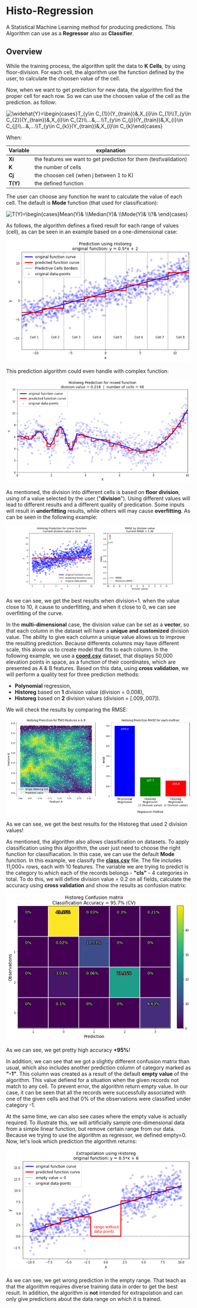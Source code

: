 # Histo-Regression
A Statistical Machine Learning method for producing predictions. This Algorithm can use as a **Regressor** also as **Classifier**.

## Overview
While the training process, the algorithm split the data to **K Cells**, by using floor-division. For each cell, the algorithm use the function defined by the user, to calculate the choosen value of the cell. 

Now, when we want to get prediction for new data, the algorithm find the proper cell for each row. So we can use the choosen value of the cell as the prediction. as follow:

<img src="https://latex.codecogs.com/svg.image?&space;\widehat{Y_{i}}=\begin{cases}T_{y\in&space;C_{1}}(Y_{train})&,X_{i}\in&space;C_{1}\\T_{y\in&space;C_{2}}(Y_{train})&,X_{i}\in&space;C_{2}\\...&,...\\T_{y\in&space;C_{j}}(Y_{train})&,X_{i}\in&space;C_{j}\\...&,...\\T_{y\in&space;C_{k}}(Y_{train})&,X_{i}\in&space;C_{k}\end{cases}&space;" title=" \widehat{Y}=\begin{cases}T_{y\in C_{1}}(Y_{train})&,X_{i}\in C_{1}\\T_{y\in C_{2}}(Y_{train})&,X_{i}\in C_{2}\\...&,...\\T_{y\in C_{j}}(Y_{train})&,X_{i}\in C_{j}\\...&,...\\T_{y\in C_{k}}(Y_{train})&,X_{i}\in C_{k}\end{cases} " />

When:

| Variable  | explanation                                                        |
| --------- | ------------------------------------------------------------------ |
|  **Xi**   | the features we want to get prediction for them (test\validation)  |
| **K**     | the number of cells                                                |
| **Cj**    | the choosen cell (when j between 1 to K)                           |
| **T(Y)**  | the defined function                                               |


The user can choose any function he want to calculate the value of each cell. The default is **Mode** function (that used for classification):

<img src="https://latex.codecogs.com/svg.image?T(Y)=\begin{cases}Mean(Y)&&space;\\Median(Y)&&space;\\Mode(Y)&&space;\\?&&space;\end{cases}&space;" title="T(Y)=\begin{cases}Mean(Y)& \\Median(Y)& \\Mode(Y)& \\?& \end{cases} " />

As follows, the algorithm defines a fixed result for each range of values (cell), as can be seen in an example based on a one-dimensional case:

![1d](https://github.com/EtzionR/Histo-Regression/blob/main/pictures/linear_case.png)

This prediction algorithm could even handle with complex function:

![mixed](https://github.com/EtzionR/Histo-Regression/blob/main/pictures/mixed_.png)

As mentioned, the division into different cells is based on **floor division**, using of a value selected by the user ("**division**"). Using different values will lead to different results and a different quality of predication. Some inputs will result in **underfitting** results, while others will may cause **overfitting**. As can be seen in the following example:

![over_under_fitting](https://github.com/EtzionR/Histo-Regression/blob/main/pictures/division.gif)

As we can see, we get the best results when division=1. when the value close to 10, it cause to underfitting, and when it close to 0, we can see overfitting of the curve.

In the **multi-dimensional** case, the division value can be set as a **vector**, so that each column in the dataset will have a **unique and customized** division value. The ability to give each column a unique value allows us to improve the resulting prediction. Because differents columns may have different scale, this aloow us to create model that fits to each column. In the following example, we use a [**coord.csv**](https://github.com/EtzionR/Histo-Regression/blob/main/examples/coord.csv) dataset, that displays 50,000 elevation points in space, as a function of their coordinates, which are presented as A & B features. Based on this data, using **cross validation**, we will perform a quality test for three prediction methods: 
- **Polynomial** regression, 
- **Historeg** based on **1** division value (division = 0.008), 
- **Historeg** based on **2** division values (division = [.009,.007]).

We will check the results by comparing the RMSE:

![a&b](https://github.com/EtzionR/Histo-Regression/blob/main/pictures/a_b.png)

As we can see, we get the best results for the Historeg that used 2 division values!

As mentioned, the algorithm also allows classification on datasets. To apply classification using this algorithm, the user just need to choose the right function for classifiacation. In this case, we can use the default **Mode** function. In this example, we classify the [**class.csv**](https://github.com/EtzionR/Histo-Regression/blob/main/examples/class.csv) file. The file includes 11,000+ rows, each with 10 features. The variable we are trying to predict is the category to which each of the records belongs - **"cls"** - 4 categories in total. To do this, we will define division value = 0.2 on all fields, calculate the accuracy using **cross validation** and show the results as confusion matrix:

![confusion](https://github.com/EtzionR/Histo-Regression/blob/main/pictures/confusion.png)

As we can see, we get pretty high accuracy **+95%**!

In addition, we can see that we got a slightly different confusion matrix than usual, which also includes another prediction column of category marked as **"-1"**. This column was created as a result of the default **empty value** of the algorithm. This value defiend for a situation when the given records not match to any cell. To prevent error, the algorithm return empty value. In our case, it can be seen that all the records were successfully associated with one of the given cells and that 0% of the observations were classified under category -1. 

At the same time, we can also see cases where the empty value is actually required. To illustrate this, we will artificially sample one-dimensional data from a simple linear function, but remove certain range from our data. Because we trying to use the algorithm as regressor, we defined empty=0. Now, let's look which prediction the algorithm returns:

![extra](https://github.com/EtzionR/Histo-Regression/blob/main/pictures/extra.png)

As we can see, we get wrong prediction in the empty range. That teach as that the algorithm requires diverse training data in order to get the best result. In addition, the algorithm is **not** intended for extrapolation and can only give predictions about the data range on which it is trained.

